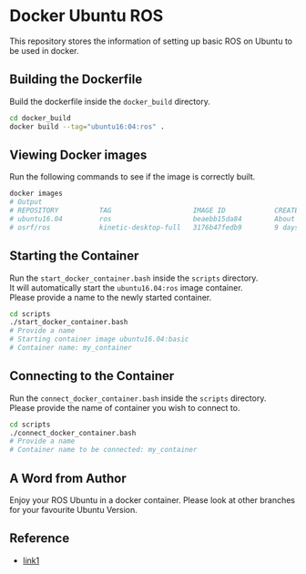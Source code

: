 # Docker Ubuntu ROS

This repository stores the information of setting up basic ROS on Ubuntu to be used in docker.  

## Building the Dockerfile

Build the dockerfile inside the `docker_build` directory.  
```bash
cd docker_build
docker build --tag="ubuntu16:04:ros" .
```

## Viewing Docker images

Run the following commands to see if the image is correctly built.  
```bash
docker images
# Output
# REPOSITORY          TAG                    IMAGE ID            CREATED             SIZE
# ubuntu16.04         ros                    beaebb15da84        About a minute ago   3.36GB
# osrf/ros            kinetic-desktop-full   3176b47fedb9        9 days ago           3.19GB

```

## Starting the Container

Run the `start_docker_container.bash` inside the `scripts` directory.  
It will automatically start the `ubuntu16.04:ros` image container.  
Please provide a name to the newly started container.  
```bash
cd scripts
./start_docker_container.bash
# Provide a name
# Starting container image ubuntu16.04:basic
# Container name: my_container
```

## Connecting to the Container

Run the `connect_docker_container.bash` inside the `scripts` directory.  
Please provide the name of container you wish to connect to.  
```bash
cd scripts
./connect_docker_container.bash
# Provide a name
# Container name to be connected: my_container
```

## A Word from Author

Enjoy your ROS Ubuntu in a docker container. Please look at other branches for your favourite Ubuntu Version.  

## Reference

- [link1](https://jarisafi.wordpress.com/2018/01/17/how-i-use-docker-for-robotics-development/)
